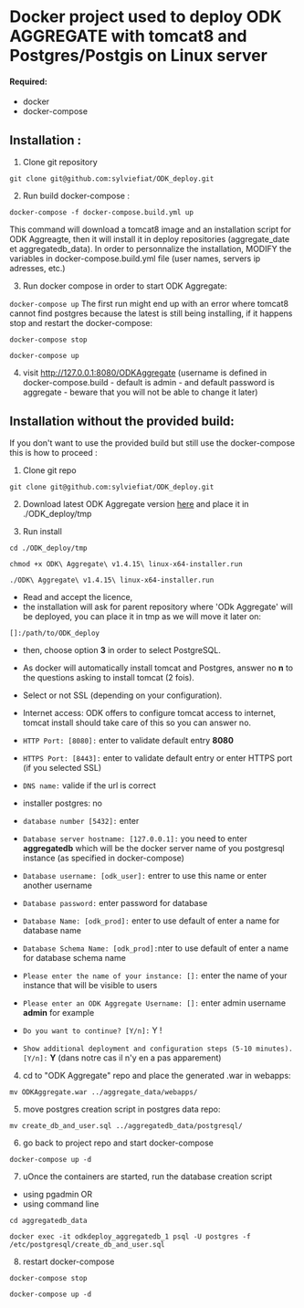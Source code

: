 # Docker project used to deploy ODK AGGREGATE with tomcat8 and Postgres/Postgis on Linux server

#### Required: ####
  - docker
  - docker-compose

## Installation : ##

1. Clone git repository

`git clone git@github.com:sylviefiat/ODK_deploy.git`

2. Run build docker-compose :

`docker-compose -f docker-compose.build.yml up`

This command will download a tomcat8 image and an installation script for ODK Aggreagte, then it will install it in deploy repositories (aggregate_date et aggregatedb_data).
In order to personnalize the installation, MODIFY the variables in docker-compose.build.yml file (user names, servers ip adresses, etc.)

3. Run docker compose in order to start ODK Aggregate:

`docker-compose up`
The first run might end up with an error where tomcat8 cannot find postgres because the latest is still being installing, if it happens stop and restart the docker-compose:

`docker-compose stop`

`docker-compose up`

4. visit http://127.0.0.1:8080/ODKAggregate (username is defined in docker-compose.build - default is admin - and default password is aggregate - beware that you will not be able to change it later)


  
## Installation without the provided build: ##
If you don't want to use the provided build but still use the docker-compose this is how to proceed :
 
1. Clone git repo

`git clone git@github.com:sylviefiat/ODK_deploy.git`

2. Download latest ODK Aggregate version [here](https://opendatakit.org/downloads/download-info/odk-aggregate-linux-x64-installer-run/) and place it in ./ODK_deploy/tmp

3. Run install

`cd ./ODK_deploy/tmp`

`chmod +x ODK\ Aggregate\ v1.4.15\ linux-x64-installer.run`

`./ODK\ Aggregate\ v1.4.15\ linux-x64-installer.run`
 
 - Read and accept the licence, 
 - the installation will ask for parent repository where 'ODk Aggregate' will be deployed, you can place it in tmp as we will move it later on:
 
 `[]:/path/to/ODK_deploy`
 
 - then, choose option **3** in order to select PostgreSQL.
 
 - As docker will automatically install tomcat and Postgres, answer no **n** to the questions asking to install tomcat (2 fois).
 
 - Select or not SSL (depending on your configuration).
 
 - Internet access: ODK offers to configure tomcat access to internet, tomcat install should take care of this so you can answer no.
 
 - `HTTP Port: [8080]:` enter to validate default entry **8080**
 
 - `HTTPS Port: [8443]:` enter to validate default entry or enter HTTPS port (if you selected SSL)
 
 - `DNS name:` valide  if the url is correct
 
 - installer postgres: no
 
 - `database number [5432]:` enter
 
 - `Database server hostname: [127.0.0.1]:` you need to enter **aggregatedb** which will be the docker server name of you postgresql instance (as specified in docker-compose)
 
 - `Database username: [odk_user]:` entrer to use this name or enter another username
 
 - `Database password:` enter password for database
 
 - `Database Name: [odk_prod]:` enter to use default of enter a name for database name
 
 - `Database Schema Name: [odk_prod]:`nter to use default of enter a name for database schema name
 
 - `Please enter the name of your instance: []:` enter the name of your instance that will be visible to users
 
 - `Please enter an ODK Aggregate Username: []:` enter admin username **admin** for example
 
 - `Do you want to continue? [Y/n]:` Y !
 
 - `Show additional deployment and
 configuration steps (5-10 minutes). [Y/n]:` **Y** (dans notre cas il n'y en a pas apparement)

4. cd to "ODK Aggregate" repo and place the generated .war in webapps:

`mv ODKAggregate.war ../aggregate_data/webapps/`

5. move postgres creation script in postgres data repo:

`mv create_db_and_user.sql ../aggregatedb_data/postgresql/`

6. go back to project repo and start docker-compose

`docker-compose up -d`

7. uOnce the containers are started, run the database creation script
  - using pgadmin OR
  - using command line
  
  `cd aggregatedb_data`
  
  `docker exec -it odkdeploy_aggregatedb_1 psql -U postgres -f /etc/postgresql/create_db_and_user.sql`
  
8. restart docker-compose

`docker-compose stop`

`docker-compose up -d`
 
 
 

